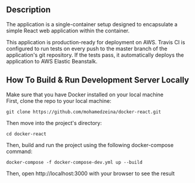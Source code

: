 ## Description
The application is a single-container setup designed to encapsulate a simple React web application within the container.

This application is production-ready for deployment on AWS. Travis CI is configured to run tests on every push to the master branch of the application's git repository. If the tests pass, it automatically deploys the application to AWS Elastic Beanstalk.

## How To Build & Run Development Server Locally
Make sure that you have Docker installed on your local machine   
First, clone the repo to your local machine:
```
git clone https://github.com/mohamedzeina/docker-react.git
```
Then move into the project's directory:
```
cd docker-react
```
Then, build and run the project using the following docker-compose command:
```
docker-compose -f docker-compose-dev.yml up --build
```
Then, open http://localhost:3000 with your browser to see the result

